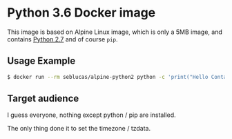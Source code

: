 # Python 3.6 Docker image

This image is based on Alpine Linux image, which is only a 5MB image, and contains [Python 2.7](https://www.python.org/) and of course `pip`.

## Usage Example

```bash
$ docker run --rm seblucas/alpine-python2 python -c 'print("Hello Container World")'
```

## Target audience

I guess everyone, nothing except python / pip are installed.

The only thing done it to set the timezone / tzdata.